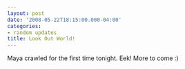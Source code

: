 ```yaml
---
layout: post
date: '2008-05-22T18:15:00.000-04:00'
categories:
- random updates
title: Look Out World!
---
```


Maya crawled for the first time tonight.  Eek!  More to come :)